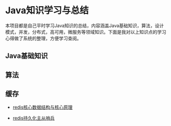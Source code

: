 # Java知识学习与总结

本项目都是自己平时学习Java知识的总结，内容涵盖Java基础知识，算法，设计模式，并发，分布式，高可用，微服务等领域知识。下面是我对以上知识点的学习心得做了系统的整理，方便学习查阅。

## Java基础知识



## 算法

## 缓存
- [redis核心数据结构与核心原理](https://gitee.com/caoqingkui/Java_Study_Think/blob/master/src/cache/Redis-structure-principle.md)

- [redis持久化主从哨兵](https://gitee.com/caoqingkui/Java_Study_Think/blob/master/src/cache/Redis-persistent-master-slave-Sentinel.md)

